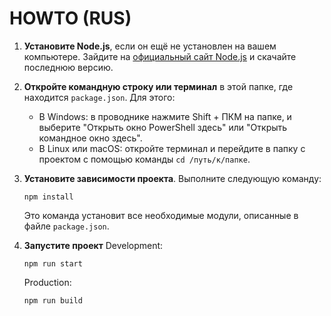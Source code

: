 # HOWTO (RUS)

1. **Установите Node.js**, если он ещё не установлен на вашем компьютере. Зайдите на [официальный сайт Node.js](https://nodejs.org/) и скачайте последнюю версию.

2. **Откройте командную строку или терминал** в этой папке, где находится `package.json`. Для этого:
   - В Windows: в проводнике нажмите Shift + ПКМ на папке, и выберите "Открыть окно PowerShell здесь" или "Открыть командное окно здесь".
   - В Linux или macOS: откройте терминал и перейдите в папку с проектом с помощью команды `cd /путь/к/папке`.

3. **Установите зависимости проекта**. Выполните следующую команду:
   ```
   npm install
   ```
   Это команда установит все необходимые модули, описанные в файле `package.json`.

4. **Запустите проект**
   Development:
   ```
   npm run start
   ```

   Production:
   ```
   npm run build
   ```

